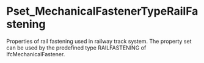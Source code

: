 # Pset_MechanicalFastenerTypeRailFastening

Properties of rail fastening used in railway track system. The property set can be used by the predefined type RAILFASTENING of IfcMechanicalFastener.
<!-- end of short definition -->

